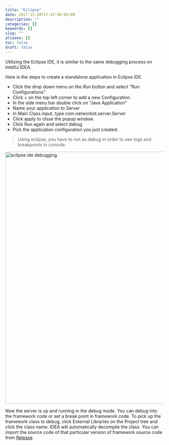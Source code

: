 ```yaml
---
title: "Eclipse"
date: 2017-12-20T17:47:50-05:00
description: ""
categories: []
keywords: []
slug: ""
aliases: []
toc: false
draft: false
---
```



Utilizing the Eclipse IDE, it is similar to the same debugging process on IntelliJ IDEA.

Here is the steps to create a standalone application in Eclipse IDE.

* Click the drop down menu on the *Run* button and select "Run Configurations"
* Click + on the top left corner to add a new Configuration.
* In the side menu bar double click on "Java Application"
* Name your application to Server
* In Main Class input, type com.networknt.server.Server
* Click apply to close the popup window.
* Click Run again and select debug
* Pick the application configuration you just created.

>Using eclipse, you have to run as debug in order to see logs and breakpoints in console.


<!-- Utilizing HTML tag here due to inline size change required -->
<img src="/images/eclipse-ide-debug.png" alt="eclipse ide debugging" style="width:800px;"/>




Now the server is up and running in the debug mode. You can debug into the framework
code or set a break point in framework code. To pick up the framework class to debug, 
click External Libraries on the Project tree and click the class name. IDEA will
automatically decompile the class. You can import the source code of that particular
version of framework source code from [Release](https://github.com/networknt/light-4j/releases)


